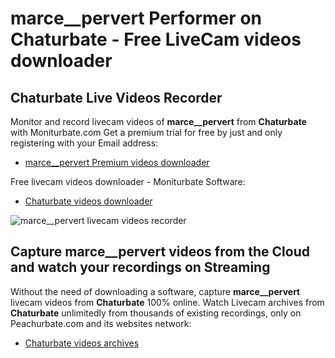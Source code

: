 # marce__pervert Performer on Chaturbate - Free LiveCam videos downloader

## Chaturbate Live Videos Recorder

Monitor and record livecam videos of **marce__pervert** from **Chaturbate** with Moniturbate.com
Get a premium trial for free by just and only registering with your Email address:
* [marce__pervert Premium videos downloader](https://moniturbate.com/request-demo-licence-key.html)

Free livecam videos downloader - Moniturbate Software:
* [Chaturbate videos downloader](https://moniturbate.com/moniturbate-download-software.html)

![marce__pervert livecam videos recorder](https://peachurnet.com/templates/moniturbate-software.png)


## Capture marce__pervert videos from the Cloud and watch your recordings on Streaming

Without the need of downloading a software, capture **marce__pervert** livecam videos from **Chaturbate** 100% online.
Watch Livecam archives from **Chaturbate** unlimitedly from thousands of existing recordings, only on Peachurbate.com and its websites network:
* [Chaturbate videos archives](https://peachurnet.com/)